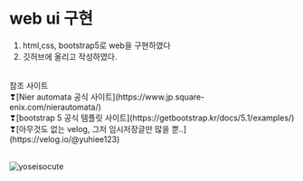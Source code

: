 # web ui 구현 
1. html,css, bootstrap5로 web을 구현하였다
2. 깃허브에 올리고 작성하였다. 

<br/>
참조 사이트 <br/>
❣[Nier automata 공식 사이트](https://www.jp.square-enix.com/nierautomata/)<br/>
❣[bootstrap 5 공식 템플릿 사이트](https://getbootstrap.kr/docs/5.1/examples/)<br/>
❣[아무것도 없는 velog, 그저 임시저장글만 많을 뿐..](https://velog.io/@yuhiee123)<br/>
<br/>

![yoseisocute](https://64.media.tumblr.com/2be802bc9f0f40807a4ddc1782e2eea5/99fa9826c1934936-cd/s540x810/7987894e62abb431bee6b585143f634f88dbaeb2.gif)
